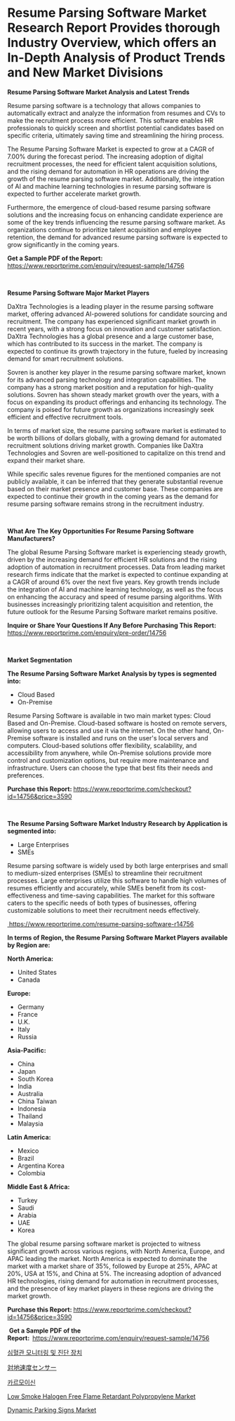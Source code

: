 <p><h1>Resume Parsing Software Market Research Report Provides thorough Industry Overview, which offers an In-Depth Analysis of Product Trends and New Market Divisions</h1></p><p><strong>Resume Parsing Software Market Analysis and Latest Trends</strong></p>
<p><p>Resume parsing software is a technology that allows companies to automatically extract and analyze the information from resumes and CVs to make the recruitment process more efficient. This software enables HR professionals to quickly screen and shortlist potential candidates based on specific criteria, ultimately saving time and streamlining the hiring process.</p><p>The Resume Parsing Software Market is expected to grow at a CAGR of 7.00% during the forecast period. The increasing adoption of digital recruitment processes, the need for efficient talent acquisition solutions, and the rising demand for automation in HR operations are driving the growth of the resume parsing software market. Additionally, the integration of AI and machine learning technologies in resume parsing software is expected to further accelerate market growth.</p><p>Furthermore, the emergence of cloud-based resume parsing software solutions and the increasing focus on enhancing candidate experience are some of the key trends influencing the resume parsing software market. As organizations continue to prioritize talent acquisition and employee retention, the demand for advanced resume parsing software is expected to grow significantly in the coming years.</p></p>
<p><strong>Get a Sample PDF of the Report:&nbsp;</strong> <a href="https://www.reportprime.com/enquiry/request-sample/14756">https://www.reportprime.com/enquiry/request-sample/14756</a></p>
<p>&nbsp;</p>
<p><strong>Resume Parsing Software Major Market Players</strong></p>
<p><p>DaXtra Technologies is a leading player in the resume parsing software market, offering advanced AI-powered solutions for candidate sourcing and recruitment. The company has experienced significant market growth in recent years, with a strong focus on innovation and customer satisfaction. DaXtra Technologies has a global presence and a large customer base, which has contributed to its success in the market. The company is expected to continue its growth trajectory in the future, fueled by increasing demand for smart recruitment solutions.</p><p>Sovren is another key player in the resume parsing software market, known for its advanced parsing technology and integration capabilities. The company has a strong market position and a reputation for high-quality solutions. Sovren has shown steady market growth over the years, with a focus on expanding its product offerings and enhancing its technology. The company is poised for future growth as organizations increasingly seek efficient and effective recruitment tools.</p><p>In terms of market size, the resume parsing software market is estimated to be worth billions of dollars globally, with a growing demand for automated recruitment solutions driving market growth. Companies like DaXtra Technologies and Sovren are well-positioned to capitalize on this trend and expand their market share.</p><p>While specific sales revenue figures for the mentioned companies are not publicly available, it can be inferred that they generate substantial revenue based on their market presence and customer base. These companies are expected to continue their growth in the coming years as the demand for resume parsing software remains strong in the recruitment industry.</p></p>
<p>&nbsp;</p>
<p><strong>What Are The Key Opportunities For Resume Parsing Software Manufacturers?</strong></p>
<p><p>The global Resume Parsing Software market is experiencing steady growth, driven by the increasing demand for efficient HR solutions and the rising adoption of automation in recruitment processes. Data from leading market research firms indicate that the market is expected to continue expanding at a CAGR of around 6% over the next five years. Key growth trends include the integration of AI and machine learning technology, as well as the focus on enhancing the accuracy and speed of resume parsing algorithms. With businesses increasingly prioritizing talent acquisition and retention, the future outlook for the Resume Parsing Software market remains positive.</p></p>
<p><strong>Inquire or Share Your Questions If Any Before Purchasing This Report:</strong> <a href="https://www.reportprime.com/enquiry/pre-order/14756">https://www.reportprime.com/enquiry/pre-order/14756</a></p>
<p>&nbsp;</p>
<p><strong>Market Segmentation</strong></p>
<p><strong>The Resume Parsing Software Market Analysis by types is segmented into:</strong></p>
<p><ul><li>Cloud Based</li><li>On-Premise</li></ul></p>
<p><p>Resume Parsing Software is available in two main market types: Cloud Based and On-Premise. Cloud-based software is hosted on remote servers, allowing users to access and use it via the internet. On the other hand, On-Premise software is installed and runs on the user's local servers and computers. Cloud-based solutions offer flexibility, scalability, and accessibility from anywhere, while On-Premise solutions provide more control and customization options, but require more maintenance and infrastructure. Users can choose the type that best fits their needs and preferences.</p></p>
<p><strong>Purchase this Report:&nbsp;</strong><a href="https://www.reportprime.com/checkout?id=14756&price=3590">https://www.reportprime.com/checkout?id=14756&price=3590</a></p>
<p>&nbsp;</p>
<p><strong>The Resume Parsing Software Market Industry Research by Application is segmented into:</strong></p>
<p><ul><li>Large Enterprises</li><li>SMEs</li></ul></p>
<p><p>Resume parsing software is widely used by both large enterprises and small to medium-sized enterprises (SMEs) to streamline their recruitment processes. Large enterprises utilize this software to handle high volumes of resumes efficiently and accurately, while SMEs benefit from its cost-effectiveness and time-saving capabilities. The market for this software caters to the specific needs of both types of businesses, offering customizable solutions to meet their recruitment needs effectively.</p></p>
<p><a href="https://www.reportprime.com/resume-parsing-software-r14756">&nbsp;https://www.reportprime.com/resume-parsing-software-r14756</a></p>
<p><strong>In terms of Region, the Resume Parsing Software Market Players available by Region are:</strong></p>
<p>
    <p> <strong> North America: </strong>
        <ul>
            <li>United States</li>
            <li>Canada</li>
        </ul>
        </p> 
    <p> <strong> Europe: </strong>
        <ul>
            <li>Germany</li>
            <li>France</li>
            <li>U.K.</li>
            <li>Italy</li>
            <li>Russia</li>
        </ul>
        </p> 
    <p> <strong> Asia-Pacific: </strong>
        <ul>
            <li>China</li>
            <li>Japan</li>
            <li>South Korea</li>
            <li>India</li>
            <li>Australia</li>
            <li>China Taiwan</li>
            <li>Indonesia</li>
            <li>Thailand</li>
            <li>Malaysia</li>
        </ul>
        </p> 
    <p> <strong> Latin America: </strong>
        <ul>
            <li>Mexico</li>
            <li>Brazil</li>
            <li>Argentina Korea</li>
            <li>Colombia</li>
        </ul>
        </p> 
    <p> <strong> Middle East & Africa: </strong>
        <ul>
            <li>Turkey</li>
            <li>Saudi</li>
            <li>Arabia</li>
            <li>UAE</li>
            <li>Korea</li>
        </ul>
    </p>
    </p>
<p><p>The global resume parsing software market is projected to witness significant growth across various regions, with North America, Europe, and APAC leading the market. North America is expected to dominate the market with a market share of 35%, followed by Europe at 25%, APAC at 20%, USA at 15%, and China at 5%. The increasing adoption of advanced HR technologies, rising demand for automation in recruitment processes, and the presence of key market players in these regions are driving the market growth.</p></p>
<p><strong>Purchase this Report: </strong><a href="https://www.reportprime.com/checkout?id=14756&price=3590">https://www.reportprime.com/checkout?id=14756&price=3590</a></p>
<p>&nbsp;<strong>Get a Sample PDF of the Report:&nbsp;&nbsp;</strong><a href="https://www.reportprime.com/enquiry/request-sample/14756">https://www.reportprime.com/enquiry/request-sample/14756</a></p>
<p><strong></strong></p>
<p><p><a href="https://github.com/hxzi07639916/Market-Research-Report-List-1/blob/main/903794323265.md">심혈관 모니터링 및 진단 장치</a></p><p><a href="https://github.com/dadanedu33/Market-Research-Report-List-1/blob/main/141000925600.md">対地速度センサー</a></p><p><a href="https://github.com/Hubertstyenger6685/Market-Research-Report-List-1/blob/main/376384423267.md">카르모이신</a></p><p><a href="https://issuu.com/reportprime-2/docs/low-smoke-halogen-free-flame-retardant-polypropyle">Low Smoke Halogen Free Flame Retardant Polypropylene Market</a></p><p><a href="https://www.linkedin.com/pulse/dynamic-parking-signs-market-offer-valuable-insights-size-b5fye?trackingId=EqbB%2Fz9%2BY5BUGjx7Fhb%2FWw%3D%3D">Dynamic Parking Signs Market</a></p></p>